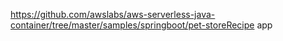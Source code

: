 https://github.com/awslabs/aws-serverless-java-container/tree/master/samples/springboot/pet-storeRecipe app
